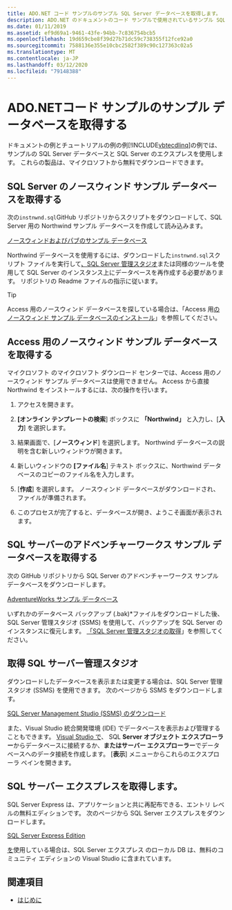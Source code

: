```yaml
---
title: ADO.NET コード サンプルのサンプル SQL Server データベースを取得します。
description: ADO.NET のドキュメントのコード サンプルで使用されているサンプル SQL Server データベース、および SQL Server および管理ツールをダウンロードします。
ms.date: 01/11/2019
ms.assetid: ef9d69a1-9461-43fe-94bb-7c836754bcb5
ms.openlocfilehash: 19d659cbe8f39d27b71dc59c738355f12fce92a0
ms.sourcegitcommit: 7588136e355e10cbc2582f389c90c127363c02a5
ms.translationtype: MT
ms.contentlocale: ja-JP
ms.lasthandoff: 03/12/2020
ms.locfileid: "79148388"
---
```

# <a name="get-the-sample-databases-for-adonet-code-samples"></a>ADO.NETコード サンプルのサンプル データベースを取得する

ドキュメントの例とチュートリアルの例の例[!INCLUDE[vbtecdlinq](../../../../../../includes/vbtecdlinq-md.md)]の例では、サンプルの SQL Server データベースと SQL Server のエクスプレスを使用します。 これらの製品は、マイクロソフトから無料でダウンロードできます。

## <a name="get-the-northwind-sample-database-for-sql-server"></a>SQL Server のノースウィンド サンプル データベースを取得する

次の`instnwnd.sql`GitHub リポジトリからスクリプトをダウンロードして、SQL Server 用の Northwind サンプル データベースを作成して読み込みます。

[ノースウィンドおよびパブのサンプル データベース](https://github.com/Microsoft/sql-server-samples/tree/master/samples/databases/northwind-pubs)

Northwind データベースを使用するには、ダウンロードした`instnwnd.sql`スクリプト ファイルを実行して[、SQL Server 管理スタジオ](#get_ssms)または同様のツールを使用して SQL Server のインスタンス上にデータベースを再作成する必要があります。 リポジトリの Readme ファイルの指示に従います。

> [!TIP]
> Access 用のノースウィンド データベースを探している場合は、「Access 用[のノースウィンド サンプル データベースのインストール](#northwind_access)」を参照してください。

## <a name="get-the-northwind-sample-database-for-microsoft-access"></a><a name="northwind_access"></a>Access 用のノースウィンド サンプル データベースを取得する

マイクロソフト のマイクロソフト ダウンロード センターでは、Access 用のノースウィンド サンプル データベースは使用できません。 Access から直接 Northwind をインストールするには、次の操作を行います。

1. アクセスを開きます。

1. **[オンライン テンプレートの検索**] ボックスに **「Northwind」** と入力し、[**入力**] を選択します。

1. 結果画面で、[**ノースウィンド**] を選択します。 Northwind データベースの説明を含む新しいウィンドウが開きます。

1. 新しいウィンドウの **[ファイル名**] テキスト ボックスに、Northwind データベースのコピーのファイル名を入力します。

1. [**作成**] を選択します。 ノースウィンド データベースがダウンロードされ、ファイルが準備されます。

1. このプロセスが完了すると、データベースが開き、ようこそ画面が表示されます。

## <a name="get-the-adventureworks-sample-database-for-sql-server"></a>SQL サーバーのアドベンチャーワークス サンプル データベースを取得する

次の GitHub リポジトリから SQL Server のアドベンチャーワークス サンプル データベースをダウンロードします。

[AdventureWorks サンプル データベース](https://github.com/Microsoft/sql-server-samples/releases/tag/adventureworks)

いずれかのデータベース バックアップ (.bak)\*ファイルをダウンロードした後、SQL Server 管理スタジオ (SSMS) を使用して、バックアップを SQL Server のインスタンスに復元します。 [「SQL Server 管理スタジオの取得](#get_ssms)」を参照してください。

## <a name="get-sql-server-management-studio"></a><a name="get_ssms"></a>取得 SQL サーバー管理スタジオ
ダウンロードしたデータベースを表示または変更する場合は、SQL Server 管理スタジオ (SSMS) を使用できます。 次のページから SSMS をダウンロードします。

[SQL Server Management Studio (SSMS) のダウンロード](/sql/ssms/download-sql-server-management-studio-ssms)

また、Visual Studio 統合開発環境 (IDE) でデータベースを表示および管理することもできます。 [Visual Studio で](https://www.visualstudio.com/downloads/?utm_medium=microsoft&utm_source=docs.microsoft.com&utm_campaign=button+cta&utm_content=download+vs2017)、 SQL **Server オブジェクト エクスプローラー**からデータベースに接続するか、**またはサーバー エクスプローラー**でデータベースへのデータ接続を作成します。 [**表示**] メニューからこれらのエクスプローラ ペインを開きます。

## <a name="get-sql-server-express"></a><a name="get_sql"></a>SQL サーバー エクスプレスを取得します。

SQL Server Express は、アプリケーションと共に再配布できる、エントリ レベルの無料エディションです。 次のページから SQL Server エクスプレスをダウンロードします。
  
[SQL Server Express Edition](https://www.microsoft.com/sql-server/sql-server-editions-express)

[を](https://www.visualstudio.com/downloads/?utm_medium=microsoft&utm_source=docs.microsoft.com&utm_campaign=button+cta&utm_content=download+vs2017)使用している場合は、SQL Server エクスプレス のローカル DB は、無料のコミュニティ エディションの Visual Studio に含まれています。  

## <a name="see-also"></a>関連項目

- [はじめに](getting-started.md)
